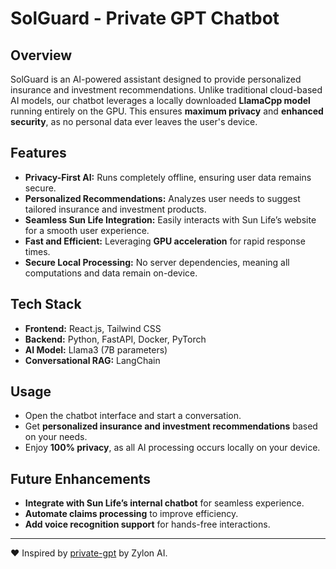 # SolGuard - Private GPT Chatbot

## Overview
SolGuard is an AI-powered assistant designed to provide personalized insurance and investment recommendations. Unlike traditional cloud-based AI models, our chatbot leverages a locally downloaded **LlamaCpp model** running entirely on the GPU. This ensures **maximum privacy** and **enhanced security**, as no personal data ever leaves the user's device.

## Features
- **Privacy-First AI:** Runs completely offline, ensuring user data remains secure.
- **Personalized Recommendations:** Analyzes user needs to suggest tailored insurance and investment products.
- **Seamless Sun Life Integration:** Easily interacts with Sun Life’s website for a smooth user experience.
- **Fast and Efficient:** Leveraging **GPU acceleration** for rapid response times.
- **Secure Local Processing:** No server dependencies, meaning all computations and data remain on-device.

## Tech Stack
- **Frontend:** React.js, Tailwind CSS
- **Backend:** Python, FastAPI, Docker, PyTorch
- **AI Model:** Llama3 (7B parameters)
- **Conversational RAG:** LangChain

## Usage
- Open the chatbot interface and start a conversation.
- Get **personalized insurance and investment recommendations** based on your needs.
- Enjoy **100% privacy**, as all AI processing occurs locally on your device.

## Future Enhancements
- **Integrate with Sun Life’s internal chatbot** for seamless experience.
- **Automate claims processing** to improve efficiency.
- **Add voice recognition support** for hands-free interactions.

---
❤️ Inspired by [private-gpt](https://github.com/zylon-ai/private-gpt) by Zylon AI.
